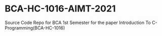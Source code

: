 # BCA-HC-1016-AIMT-2021
Source Code Repo for BCA 1st Semester for the paper Introduction To C-Programming(BCA-HC-1016) 
